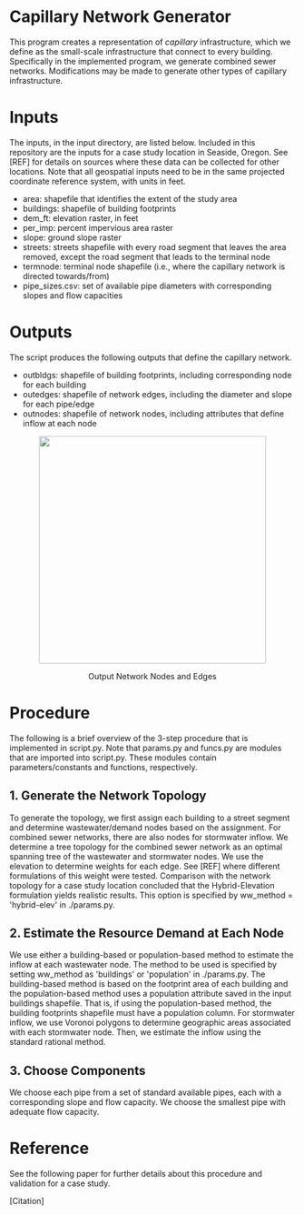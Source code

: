# Capillary Network Generator

This program creates a representation of *capillary* infrastructure, which we define as the small-scale infrastructure that connect to every building. Specifically in the implemented program, we generate combined sewer networks. Modifications may be made to generate other types of capillary infrastructure.

# Inputs
The inputs, in the input directory, are listed below. Included in this repository are the inputs for a case study location in Seaside, Oregon. See [REF] for details on sources where these data can be collected for other locations. Note that all geospatial inputs need to be in the same projected coordinate reference system, with units in feet.
- area: shapefile that identifies the extent of the study area
- buildings: shapefile of building footprints 
- dem_ft: elevation raster, in feet
- per_imp: percent impervious area raster
- slope: ground slope raster
- streets: streets shapefile with every road segment that leaves the area removed, except the road segment that leads to the terminal node
- termnode: terminal node shapefile (i.e., where the capillary network is directed towards/from)
- pipe_sizes.csv: set of available pipe diameters with corresponding slopes and flow capacities

# Outputs
The script produces the following outputs that define the capillary network.
- outbldgs: shapefile of building footprints, including corresponding node for each building
- outedges: shapefile of network edges, including the diameter and slope for each pipe/edge
- outnodes: shapefile of network nodes, including attributes that define inflow at each node

<p align="center">
  <img src="https://github.com/ajdunton/capillary-network-generator/assets/147078788/74bebab9-113a-4f0d-9395-021f0c281d5d" width="400">
</p>
<p align="center">
  Output Network Nodes and Edges
</p>

# Procedure
The following is a brief overview of the 3-step procedure that is implemented in script.py. Note that params.py and funcs.py are modules that are imported into script.py. These modules contain parameters/constants and functions, respectively. 

## 1. Generate the Network Topology
To generate the topology, we first assign each building to a street segment and determine wastewater/demand nodes based on the assignment. For combined sewer networks, there are also nodes for stormwater inflow. We determine a tree topology for the combined sewer network as an optimal spanning tree of the wastewater and stormwater nodes. We use the elevation to determine weights for each edge. See [REF] where different formulations of this weight were tested. Comparison with the network topology for a case study location concluded that the Hybrid-Elevation formulation yields realistic results. This option is specified by ww_method = 'hybrid-elev' in ./params.py.

## 2. Estimate the Resource Demand at Each Node
We use either a building-based or population-based method to estimate the inflow at each wastewater node. The method to be used is specified by setting ww_method as 'buildings' or 'population' in ./params.py. The building-based method is based on the footprint area of each building and the population-based method uses a population attribute saved in the input buildings shapefile. That is, if using the population-based method, the building footprints shapefile must have a population column.
For stormwater inflow, we use Voronoi polygons to determine geographic areas associated with each stormwater node. Then, we estimate the inflow using the standard rational method.

## 3. Choose Components
We choose each pipe from a set of standard available pipes, each with a corresponding slope and flow capacity. We choose the smallest pipe with adequate flow capacity.

# Reference
See the following paper for further details about this procedure and validation for a case study.

[Citation]
